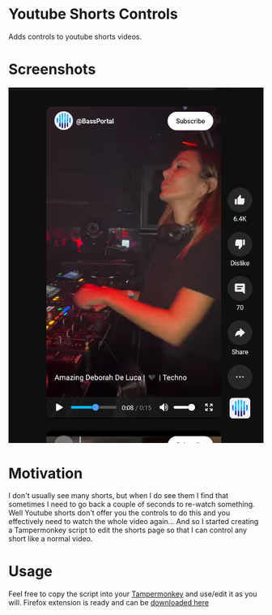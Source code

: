 # Youtube Shorts Controls

Adds controls to youtube shorts videos.

# Screenshots
![example](./media/youtube-shorts-controls.png)

# Motivation

I don't usually see many shorts, but when I do see them I find that sometimes I need to go back a couple of seconds to re-watch something. Well Youtube shorts don't offer you the controls to do this and you effectively need to watch the whole video again...
And so I started creating a Tampermonkey script to edit the shorts page so that I can control any short like a normal video.

# Usage

Feel free to copy the script into your [Tampermonkey](https://www.tampermonkey.net/) and use/edit it as you will.
Firefox extension is ready and can be [downloaded here](https://addons.mozilla.org/en-GB/firefox/addon/youtube-shorts-controls/)

